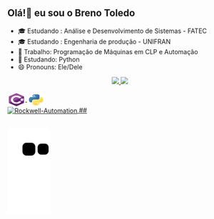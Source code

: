 ## Olá!👋 eu sou o Breno Toledo

- 🎓 Estudando : Análise e Desenvolvimento de Sistemas - FATEC
- 🎓 Estudando : Engenharia de produção - UNIFRAN
- 🔭 Trabalho: Programação de Máquinas em CLP e Automação
- 🌱 Estudando: Python
- 😄 Pronouns: Ele/Dele


<div align="center">
  <a href="https://github.com/brenotoledo">
  <img height="180em" src="https://github-readme-stats.vercel.app/api?username=brenotoledo&show_icons=true&theme=swift&include_all_commits=true&count_private=true"/>
  <img height="180em" src="https://github-readme-stats.vercel.app/api/top-langs/?username=brenotoledo&layout=compact&langs_count=7&theme=swift"/>
</div>

<div style="display: inline_block"><br>
<!-- 
  <img align="center" alt="Rafa-Js" height="30" width="40" src="https://raw.githubusercontent.com/devicons/devicon/master/icons/javascript/javascript-plain.svg">
  <img align="center" alt="Rafa-Ts" height="30" width="40" src="https://raw.githubusercontent.com/devicons/devicon/master/icons/typescript/typescript-plain.svg">
  <img align="center" alt="Rafa-React" height="30" width="40" src="https://raw.githubusercontent.com/devicons/devicon/master/icons/react/react-original.svg">
  <img align="center" alt="Rafa-HTML" height="30" width="40" src="https://raw.githubusercontent.com/devicons/devicon/master/icons/html5/html5-original.svg">
  <img align="center" alt="Rafa-CSS" height="30" width="40" src="https://raw.githubusercontent.com/devicons/devicon/master/icons/css3/css3-original.svg">
-->
  <img align="center" alt="Csharp" height="30" width="40" src="https://raw.githubusercontent.com/devicons/devicon/master/icons/csharp/csharp-original.svg">
 
  <img align="center" alt="Python" height="30" width="40" src="https://raw.githubusercontent.com/devicons/devicon/master/icons/python/python-original.svg">
</div>
  
  <img align="center" alt="Rockwell-Automation" height="30" width="40" src="[ https://www.preemptive.com/wp-content/uploads/2020/12/Rockwell-Automation-Logo.png](https://upload.wikimedia.org/wikipedia/commons/thumb/b/b9/Rockwell_Automation_logo.svg/640px-Rockwell_Automation_logo.svg.png)">
  ##
  
  <div> 
  <!-- 
      <a href="https://www.youtube.com/channel/UC_-uuuZbY0AAt9CViNzvc-Q" target="_blank"><img src="https://img.shields.io/badge/YouTube-FF0000?style=for-the-badge&logo=youtube&logoColor=white" target="_blank"></a>
      <a href="https://instagram.com/rafaballerini" target="_blank"><img src="https://img.shields.io/badge/-Instagram-%23E4405F?style=for-the-badge&logo=instagram&logoColor=white" target="_blank"></a>
        <a href="https://www.twitch.tv/rafaballerinii" target="_blank"><img src="https://img.shields.io/badge/Twitch-9146FF?style=for-the-badge&logo=twitch&logoColor=white" target="_blank"></a>
      <a href="https://discord.gg/wagxzStdcR" target="_blank"><img src="https://img.shields.io/badge/Discord-7289DA?style=for-the-badge&logo=discord&logoColor=white" target="_blank"></a> 
      <a href = "mailto:contatorafaballerini@gmail.com"><img src="https://img.shields.io/badge/-Gmail-%23333?style=for-the-badge&logo=gmail&logoColor=white" target="_blank"></a>
      <a href="https://www.linkedin.com/in/rafaella-ballerini-45875016a" target="_blank"><img src="https://img.shields.io/badge/-LinkedIn-%230077B5?style=for-the-badge&logo=linkedin&logoColor=white" target="_blank"></a> 
 -->
 
## 
![Snake animation](https://github.com/brenotoledo/brenotoledo/blob/output/github-contribution-grid-snake.svg)
 
</div>
